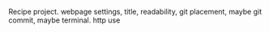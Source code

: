 Recipe project. webpage settings, title, readability, git placement, maybe git commit, maybe terminal. http use
